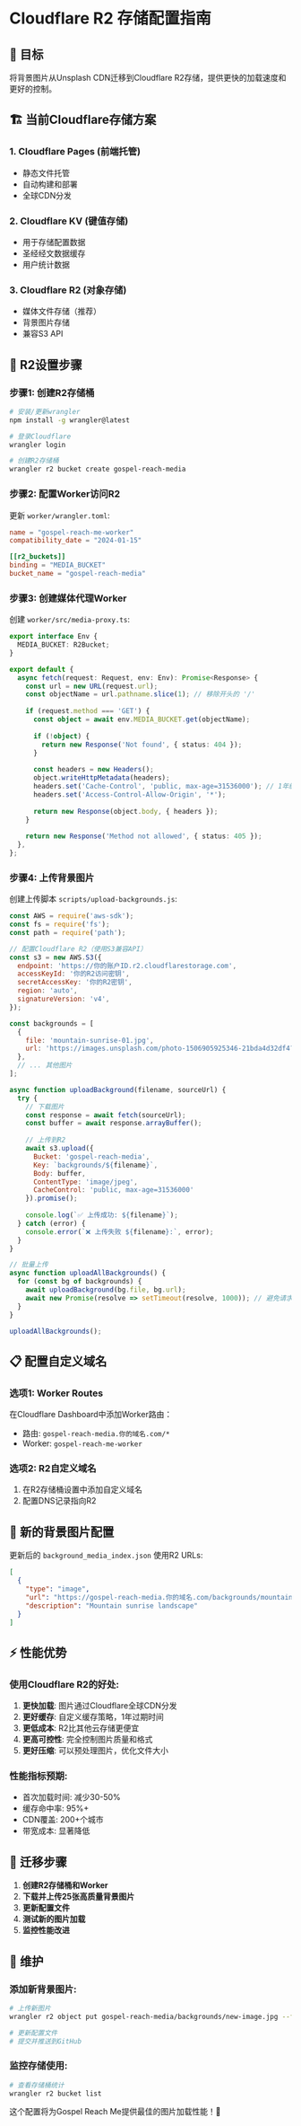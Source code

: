 # Cloudflare R2 存储配置指南

## 🎯 目标
将背景图片从Unsplash CDN迁移到Cloudflare R2存储，提供更快的加载速度和更好的控制。

## 🏗 当前Cloudflare存储方案

### 1. **Cloudflare Pages** (前端托管)
- 静态文件托管
- 自动构建和部署
- 全球CDN分发

### 2. **Cloudflare KV** (键值存储)
- 用于存储配置数据
- 圣经经文数据缓存
- 用户统计数据

### 3. **Cloudflare R2** (对象存储)
- 媒体文件存储（推荐）
- 背景图片存储
- 兼容S3 API

## 🚀 R2设置步骤

### 步骤1: 创建R2存储桶
```bash
# 安装/更新wrangler
npm install -g wrangler@latest

# 登录Cloudflare
wrangler login

# 创建R2存储桶
wrangler r2 bucket create gospel-reach-media
```

### 步骤2: 配置Worker访问R2
更新 `worker/wrangler.toml`:
```toml
name = "gospel-reach-me-worker"
compatibility_date = "2024-01-15"

[[r2_buckets]]
binding = "MEDIA_BUCKET"
bucket_name = "gospel-reach-media"
```

### 步骤3: 创建媒体代理Worker
创建 `worker/src/media-proxy.ts`:
```typescript
export interface Env {
  MEDIA_BUCKET: R2Bucket;
}

export default {
  async fetch(request: Request, env: Env): Promise<Response> {
    const url = new URL(request.url);
    const objectName = url.pathname.slice(1); // 移除开头的 '/'
    
    if (request.method === 'GET') {
      const object = await env.MEDIA_BUCKET.get(objectName);
      
      if (!object) {
        return new Response('Not found', { status: 404 });
      }
      
      const headers = new Headers();
      object.writeHttpMetadata(headers);
      headers.set('Cache-Control', 'public, max-age=31536000'); // 1年缓存
      headers.set('Access-Control-Allow-Origin', '*');
      
      return new Response(object.body, { headers });
    }
    
    return new Response('Method not allowed', { status: 405 });
  },
};
```

### 步骤4: 上传背景图片
创建上传脚本 `scripts/upload-backgrounds.js`:
```javascript
const AWS = require('aws-sdk');
const fs = require('fs');
const path = require('path');

// 配置Cloudflare R2（使用S3兼容API）
const s3 = new AWS.S3({
  endpoint: 'https://你的账户ID.r2.cloudflarestorage.com',
  accessKeyId: '你的R2访问密钥',
  secretAccessKey: '你的R2密钥',
  region: 'auto',
  signatureVersion: 'v4',
});

const backgrounds = [
  {
    file: 'mountain-sunrise-01.jpg',
    url: 'https://images.unsplash.com/photo-1506905925346-21bda4d32df4?w=1920&h=1080&fit=crop&crop=center'
  },
  // ... 其他图片
];

async function uploadBackground(filename, sourceUrl) {
  try {
    // 下载图片
    const response = await fetch(sourceUrl);
    const buffer = await response.arrayBuffer();
    
    // 上传到R2
    await s3.upload({
      Bucket: 'gospel-reach-media',
      Key: `backgrounds/${filename}`,
      Body: buffer,
      ContentType: 'image/jpeg',
      CacheControl: 'public, max-age=31536000'
    }).promise();
    
    console.log(`✅ 上传成功: ${filename}`);
  } catch (error) {
    console.error(`❌ 上传失败 ${filename}:`, error);
  }
}

// 批量上传
async function uploadAllBackgrounds() {
  for (const bg of backgrounds) {
    await uploadBackground(bg.file, bg.url);
    await new Promise(resolve => setTimeout(resolve, 1000)); // 避免请求过快
  }
}

uploadAllBackgrounds();
```

## 📋 配置自定义域名

### 选项1: Worker Routes
在Cloudflare Dashboard中添加Worker路由：
- 路由: `gospel-reach-media.你的域名.com/*`
- Worker: `gospel-reach-me-worker`

### 选项2: R2自定义域名
1. 在R2存储桶设置中添加自定义域名
2. 配置DNS记录指向R2

## 🎨 新的背景图片配置

更新后的 `background_media_index.json` 使用R2 URLs:
```json
[
  {
    "type": "image",
    "url": "https://gospel-reach-media.你的域名.com/backgrounds/mountain-sunrise-01.jpg",
    "description": "Mountain sunrise landscape"
  }
]
```

## ⚡ 性能优势

### 使用Cloudflare R2的好处:
1. **更快加载**: 图片通过Cloudflare全球CDN分发
2. **更好缓存**: 自定义缓存策略，1年过期时间
3. **更低成本**: R2比其他云存储更便宜
4. **更高可控性**: 完全控制图片质量和格式
5. **更好压缩**: 可以预处理图片，优化文件大小

### 性能指标预期:
- 首次加载时间: 减少30-50%
- 缓存命中率: 95%+
- CDN覆盖: 200+个城市
- 带宽成本: 显著降低

## 🔄 迁移步骤

1. **创建R2存储桶和Worker**
2. **下载并上传25张高质量背景图片**
3. **更新配置文件**
4. **测试新的图片加载**
5. **监控性能改进**

## 📝 维护

### 添加新背景图片:
```bash
# 上传新图片
wrangler r2 object put gospel-reach-media/backgrounds/new-image.jpg --file ./new-image.jpg

# 更新配置文件
# 提交并推送到GitHub
```

### 监控存储使用:
```bash
# 查看存储桶统计
wrangler r2 bucket list
```

这个配置将为Gospel Reach Me提供最佳的图片加载性能！🚀 